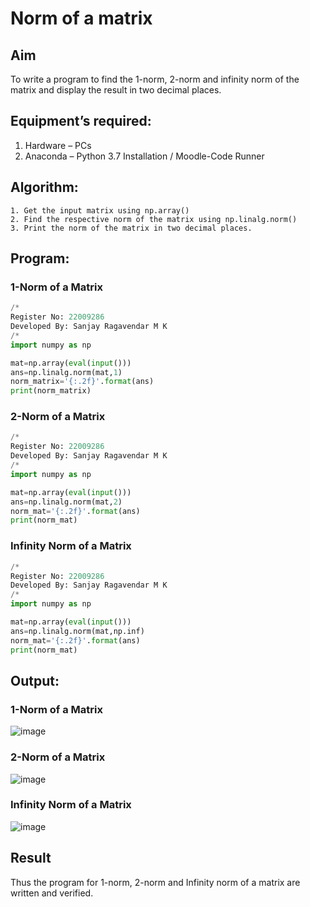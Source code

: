 # Norm of a matrix
## Aim
To write a program to find the 1-norm, 2-norm and infinity norm of the matrix and display the result in two decimal places.
## Equipment’s required:
1.	Hardware – PCs
2.	Anaconda – Python 3.7 Installation / Moodle-Code Runner
## Algorithm:
	1. Get the input matrix using np.array()   
    2. Find the respective norm of the matrix using np.linalg.norm()
	3. Print the norm of the matrix in two decimal places.
## Program:
### 1-Norm of a Matrix
```Python
/*
Register No: 22009286
Developed By: Sanjay Ragavendar M K
/*
import numpy as np

mat=np.array(eval(input()))
ans=np.linalg.norm(mat,1)
norm_matrix='{:.2f}'.format(ans)
print(norm_matrix)
```

### 2-Norm of a Matrix
```Python
/*
Register No: 22009286
Developed By: Sanjay Ragavendar M K
/*
import numpy as np

mat=np.array(eval(input()))
ans=np.linalg.norm(mat,2)
norm_mat='{:.2f}'.format(ans)
print(norm_mat)
```

### Infinity Norm of a Matrix
```Python
/*
Register No: 22009286
Developed By: Sanjay Ragavendar M K
/*
import numpy as np

mat=np.array(eval(input()))
ans=np.linalg.norm(mat,np.inf)
norm_mat='{:.2f}'.format(ans)
print(norm_mat)
```
## Output:
### 1-Norm of a Matrix

![image](https://user-images.githubusercontent.com/91368803/214784851-a714c167-b722-4fa9-993e-e970e7de31c5.png)

### 2-Norm of a Matrix

![image](https://user-images.githubusercontent.com/91368803/214784917-57ad6124-2d4f-44f6-896c-1a68921aa874.png)

### Infinity Norm of a Matrix

![image](https://user-images.githubusercontent.com/91368803/214784969-521ce298-606f-4848-9ed2-fa651a8655ba.png)

## Result
Thus the program for 1-norm, 2-norm and Infinity norm of a matrix are written and verified.

